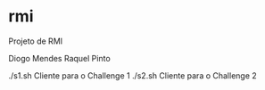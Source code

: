 # rmi
Projeto de RMI

Diogo Mendes
Raquel Pinto

./s1.sh Cliente para o Challenge 1
./s2.sh Cliente para o Challenge 2
